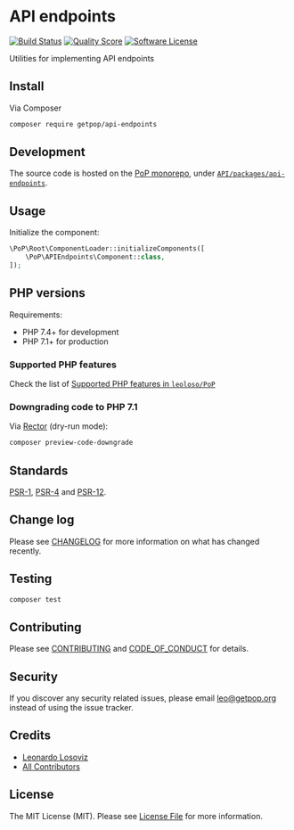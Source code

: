 # API endpoints

[![Build Status][ico-travis]][link-travis]
[![Quality Score][ico-code-quality]][link-code-quality]
[![Software License][ico-license]](LICENSE.md)

<!--
[![Latest Version on Packagist][ico-version]][link-packagist]
[![Coverage Status][ico-scrutinizer]][link-scrutinizer]
[![Total Downloads][ico-downloads]][link-downloads]
-->

Utilities for implementing API endpoints

## Install

Via Composer

``` bash
composer require getpop/api-endpoints
```

## Development

The source code is hosted on the [PoP monorepo](https://github.com/leoloso/PoP), under [`API/packages/api-endpoints`](https://github.com/leoloso/PoP/tree/master/layers/API/packages/api-endpoints).

## Usage

Initialize the component:

``` php
\PoP\Root\ComponentLoader::initializeComponents([
    \PoP\APIEndpoints\Component::class,
]);
```

## PHP versions

Requirements:

- PHP 7.4+ for development
- PHP 7.1+ for production

### Supported PHP features

Check the list of [Supported PHP features in `leoloso/PoP`](https://github.com/leoloso/PoP/#supported-php-features)

### Downgrading code to PHP 7.1

Via [Rector](https://github.com/rectorphp/rector) (dry-run mode):

```bash
composer preview-code-downgrade
```

## Standards

[PSR-1](https://www.php-fig.org/psr/psr-1), [PSR-4](https://www.php-fig.org/psr/psr-4) and [PSR-12](https://www.php-fig.org/psr/psr-12).

## Change log

Please see [CHANGELOG](CHANGELOG.md) for more information on what has changed recently.

## Testing

``` bash
composer test
```

## Contributing

Please see [CONTRIBUTING](CONTRIBUTING.md) and [CODE_OF_CONDUCT](CODE_OF_CONDUCT.md) for details.

## Security

If you discover any security related issues, please email leo@getpop.org instead of using the issue tracker.

## Credits

- [Leonardo Losoviz][link-author]
- [All Contributors][link-contributors]

## License

The MIT License (MIT). Please see [License File](LICENSE.md) for more information.

[ico-version]: https://img.shields.io/packagist/v/getpop/api-endpoints.svg?style=flat-square
[ico-license]: https://img.shields.io/badge/license-MIT-brightgreen.svg?style=flat-square
[ico-travis]: https://img.shields.io/travis/getpop/api-endpoints/master.svg?style=flat-square
[ico-scrutinizer]: https://img.shields.io/scrutinizer/coverage/g/getpop/api-endpoints.svg?style=flat-square
[ico-code-quality]: https://img.shields.io/scrutinizer/g/getpop/api-endpoints.svg?style=flat-square
[ico-downloads]: https://img.shields.io/packagist/dt/getpop/api-endpoints.svg?style=flat-square

[link-packagist]: https://packagist.org/packages/getpop/api-endpoints
[link-travis]: https://travis-ci.org/getpop/api-endpoints
[link-scrutinizer]: https://scrutinizer-ci.com/g/getpop/api-endpoints/code-structure
[link-code-quality]: https://scrutinizer-ci.com/g/getpop/api-endpoints
[link-downloads]: https://packagist.org/packages/getpop/api-endpoints
[link-author]: https://github.com/getpop
[link-contributors]: ../../../../../../contributors
